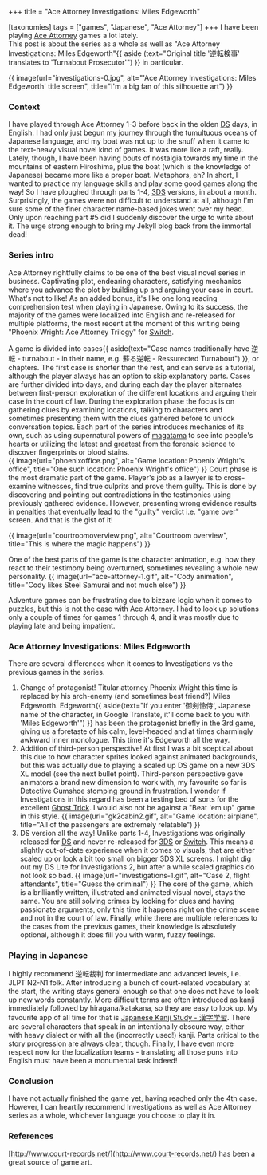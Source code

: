 +++
title = "Ace Attorney Investigations: Miles Edgeworth"

[taxonomies]
tags = ["games", "Japanese", "Ace Attorney"]
+++
I have been playing [Ace Attorney](https://en.wikipedia.org/wiki/Ace_Attorney) games a lot lately.  
This post is about the series as a whole as well as "Ace Attorney Investigations: Miles Edgeworth"{{ aside (text="Original title '逆転検事' translates to 'Turnabout Prosecutor'") }} in particular.  

{{ image(url="investigations-0.jpg", alt="'Ace Attorney Investigations: Miles Edgeworth' title screen", title="I'm a big fan of this silhouette art") }}

### Context
I have played through Ace Attorney 1-3 before back in the olden [DS][DS-link] days, in English. I had only just begun my journey through the tumultuous oceans of Japanese language, and my boat was not up to the snuff when it came to the text-heavy visual novel kind of games. It was more like a raft, really. Lately, though, I have been having bouts of nostalgia towards my time in the mountains of eastern Hiroshima, plus the boat (which is the knowledge of Japanese) became more like a proper boat. Metaphors, eh? In short, I wanted to practice my language skills and play some good games along the way! So I have ploughed through parts 1-4, [3DS][3DS-link] versions, in about a month. Surprisingly, the games were not difficult to understand at all, although I'm sure some of the finer character name-based jokes went over my head. Only upon reaching part #5 did I suddenly discover the urge to write about it. The urge strong enough to bring my Jekyll blog back from the immortal dead!

### Series intro
Ace Attorney rightfully claims to be one of the best visual novel series in business. Captivating plot, endearing characters, satisfying mechanics where you advance the plot by building up and arguing your case in court. What's not to like! As an added bonus, it's like one long reading comprehension test when playing in Japanese. Owing to its success, the majority of the games were localized into English and re-released for multiple platforms, the most recent at the moment of this writing being "Phoenix Wright: Ace Attorney Trilogy" for [Switch][Switch-link].  

A game is divided into cases{{ aside(text="Case names traditionally have 逆転 - turnabout - in their name, e.g. 蘇る逆転 - Ressurected Turnabout") }}, or chapters. The first case is shorter than the rest, and can serve as a tutorial, although the player always has an option to skip explanatory parts. Cases are further divided into days, and during each day the player alternates between first-person exploration of the different locations and arguing their case in the court of law. During the exploration phase the focus is on gathering clues by examining locations, talking to characters and sometimes presenting them with the clues gathered before to unlock conversation topics. Each part of the series introduces mechanics of its own, such as using supernatural powers of [magatama](https://en.wikipedia.org/wiki/Magatama) to see into people's hearts or utilizing the latest and greatest from the forensic science to discover fingerprints or blood stains.  
{{ image(url="phoenixoffice.png", alt="Game location: Phoenix Wright's office", title="One such location: Phoenix Wright's office") }}
Court phase is the most dramatic part of the game. Player's job as a lawyer is to cross-examine witnesses, find true culprits and prove them guilty. This is done by discovering and pointing out contradictions in the testimonies using previously gathered evidence. However, presenting wrong evidence results in penalties that eventually lead to the "guilty" verdict i.e. "game over" screen. And that is the gist of it!

{{ image(url="courtroomoverview.png", alt="Courtroom overview", title="This is where the magic happens") }}

One of the best parts of the game is the character animation, e.g. how they react to their testimony being overturned, sometimes revealing a whole new personality.
{{ image(url="ace-attorney-1.gif", alt="Cody animation", title="Cody likes Steel Samurai and not much else") }}

Adventure games can be frustrating due to bizzare logic when it comes to puzzles, but this is not the case with Ace Attorney. I had to look up solutions only a couple of times for games 1 through 4, and it was mostly due to playing late and being impatient.

 
### Ace Attorney Investigations: Miles Edgeworth 
There are several differences when it comes to Investigations vs the previous games in the series.
1. Change of protagonist! Titular attorney Phoenix Wright this time is replaced by his arch-enemy (and sometimes best friend?) Miles Edgeworth. Edgeworth{{ aside(text="If you enter '御剣怜侍', Japanese name of the character, in Google Translate, it'll come back to you with 'Miles Edgeworth'") }} has been the protagonist briefly in the 3rd game, giving us a foretaste of his calm, level-headed and at times charmingly awkward inner monologue. This time it's Edgeworth all the way.
2. Addition of third-person perspective! At first I was a bit sceptical about this due to how character sprites looked against animated backgrounds, but this was actually due to playing a scaled up DS game on a new 3DS XL model (see the next bullet point). Third-person perspective gave animators a brand new dimension to work with, my favourite so far is Detective Gumshoe stomping ground in frustration. I wonder if Investigations in this regard has been a testing bed of sorts for the excellent [Ghost Trick](https://en.wikipedia.org/wiki/Ghost_Trick:_Phantom_Detective). I would also not be against a "Beat 'em up" game in this style.
{{ image(url="gk2cabin2.gif", alt="Game location: airplane", title="All of the passengers are extremely relatable") }}
3. DS version all the way! Unlike parts 1-4, Investigations was originally released for [DS][DS-link] and never re-released for [3DS][3DS-link] or [Switch][Switch-link]. This means a slightly out-of-date experience when it comes to visuals, that are either scaled up or look a bit too small on bigger 3DS XL screens. I might dig out my DS Lite for Investigations 2, but after a while scaled graphics do not look so bad.
{{ image(url="investigations-1.gif", alt="Case 2, flight attendants", title="Guess the criminal") }}
The core of the game, which is a brilliantly written, illustrated and animated visual novel, stays the same. You are still solving crimes by looking for clues and having passionate arguments, only this time it happens right on the crime scene and not in the court of law. Finally, while there are multiple references to the cases from the previous games, their knowledge is absolutely optional, although it does fill you with warm, fuzzy feelings.


### Playing in Japanese
I highly recommend 逆転裁判 for intermediate and advanced levels, i.e. JLPT N2-N1 folk. After introducing a bunch of court-related vocabulary at the start, the writing stays general enough so that one does not have to look up new words constantly. More difficult terms are often introduced as kanji immediately followed by hiragana/katakana, so they are easy to look up. My favourite app of all time for that is [Japanese Kanji Study - 漢字学習](https://play.google.com/store/apps/details?id=com.mindtwisted.kanjistudy&hl=en&gl=US). There are several characters that speak in an intentionally obscure way, either with heavy dialect or with all the (incorrectly used!) kanji. Parts critical to the story progression are always clear, though. Finally, I have even more respect now for the localization teams - translating all those puns into English must have been a monumental task indeed!

### Conclusion
I have not actually finished the game yet, having reached only the 4th case. However, I can heartily recommend Investigations as well as Ace Attorney series as a whole, whichever language you choose to play it in.

### References
[http://www.court-records.net/](http://www.court-records.net/) has been a great source of game art.

[DS-link]: https://en.wikipedia.org/wiki/Nintendo_DS
[3DS-link]: https://en.wikipedia.org/wiki/Nintendo_3DS
[Switch-link]: https://en.wikipedia.org/wiki/Nintendo_Switch